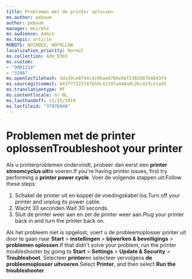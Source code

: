 ```yaml
---
title: Problemen met de printer oplossen
ms.author: pebaum
author: pebaum
manager: mnirkhe
ms.audience: Admin
ms.topic: article
ROBOTS: NOINDEX, NOFOLLOW
localization_priority: Normal
ms.collection: Adm_O365
ms.custom:
- "9001214"
- "3186"
ms.openlocfilehash: 3da19ce8f44cdc08aed708e9bf238350764843f4
ms.sourcegitcommit: b43f77221f47b50c41197a448a9c26c423ce1ad5
ms.translationtype: MT
ms.contentlocale: nl-NL
ms.lasthandoff: 11/15/2019
ms.locfileid: "37976048"
---
```

# <a name="troubleshoot-your-printer"></a><span data-ttu-id="23017-102">Problemen met de printer oplossen</span><span class="sxs-lookup"><span data-stu-id="23017-102">Troubleshoot your printer</span></span>

<span data-ttu-id="23017-103">Als u printerproblemen ondervindt, probeer dan eerst een **printer stroomcyclus uit**te voeren.</span><span class="sxs-lookup"><span data-stu-id="23017-103">If you're having printer issues, first try performing a **printer power cycle**.</span></span> <span data-ttu-id="23017-104">Voer de volgende stappen uit:</span><span class="sxs-lookup"><span data-stu-id="23017-104">Follow these steps:</span></span>

1. <span data-ttu-id="23017-105">Schakel de printer uit en koppel de voedingskabel los.</span><span class="sxs-lookup"><span data-stu-id="23017-105">Turn off your printer and unplug its power cable.</span></span>
2. <span data-ttu-id="23017-106">Wacht 30 seconden.</span><span class="sxs-lookup"><span data-stu-id="23017-106">Wait 30 seconds.</span></span>
3. <span data-ttu-id="23017-107">Sluit de printer weer aan en zet de printer weer aan.</span><span class="sxs-lookup"><span data-stu-id="23017-107">Plug your printer back in and turn the printer back on.</span></span>

<span data-ttu-id="23017-108">Als het probleem niet is opgelost, voert u de probleemoplosser printer uit door te gaan naar **Start** > **instellingen** > **bijwerken & beveiligings** > **problemen oplossen**.</span><span class="sxs-lookup"><span data-stu-id="23017-108">If that didn't solve your problem, run the printer troubleshooter by going to **Start** > **Settings** > **Update & Security** > **Troubleshoot**.</span></span> <span data-ttu-id="23017-109">Selecteer **printer**en selecteer vervolgens **de probleemoplosser uitvoeren**.</span><span class="sxs-lookup"><span data-stu-id="23017-109">Select **Printer**, and then select **Run the troubleshooter**.</span></span>
